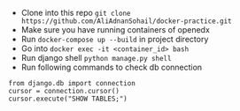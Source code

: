 - Clone into this repo
`git clone https://github.com/AliAdnanSohail/docker-practice.git`
- Make sure you have running containers of openedx
- Run `docker-compose up --build` in project directory
- Go into `docker exec -it <container_id> bash`
- Run django shell `python manage.py shell`
- Run following commands to check db connection
```
from django.db import connection
cursor = connection.cursor()
cursor.execute("SHOW TABLES;")
```
